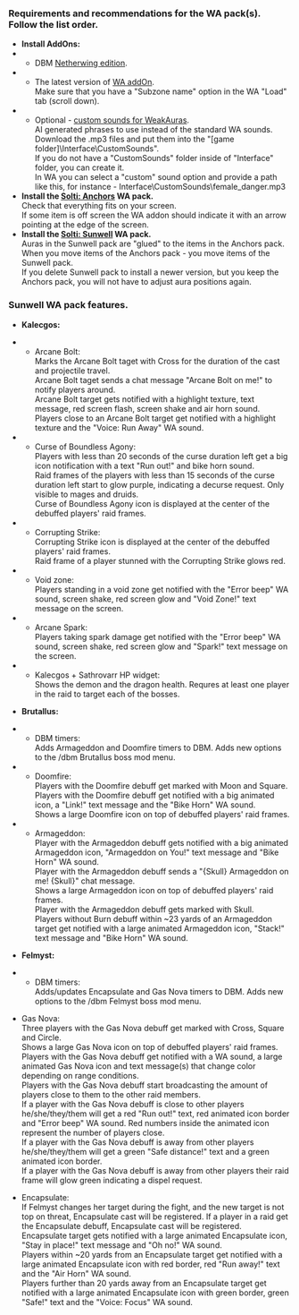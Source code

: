 ### Requirements and recommendations for the WA pack(s). Follow the list order.  

- **Install AddOns:**
- - DBM [Netherwing edition](https://discord.com/channels/700662901358461028/700685282751807630/701847782490636319).
- - The latest version of [WA addOn](https://github.com/RichSteini/WeakAuras2-TBC-2.4.3/releases).  
Make sure that you have a "Subzone name" option in the WA "Load" tab (scroll down).  
- - Optional - [custom sounds for WeakAuras](https://drive.google.com/drive/folders/1TIxyaHYE3t9_PNcbBfco-J6sq_2Aej4m?usp=drive_link).  
AI generated phrases to use instead of the standard WA sounds.  
Download the .mp3 files and put them into the "[game folder]\Interface\CustomSounds".  
If you do not have a "CustomSounds" folder inside of "Interface" folder, you can create it.  
In WA you can select a "custom" sound option and provide a path like this, for instance - Interface\CustomSounds\female_danger.mp3  
- **Install the [Solti: Anchors](https://discord.com/channels/848513360675864597/1219649374284415046/1230860601065210036) WA pack.**  
Check that everything fits on your screen.  
If some item is off screen the WA addon should indicate it with an arrow pointing at the edge of the screen.
- **Install the [Solti: Sunwell](https://discord.com/channels/848513360675864597/1219649374284415046/1231157081080336488) WA pack.**  
Auras in the Sunwell pack are "glued" to the items in the Anchors pack.  
When you move items of the Anchors pack - you move items of the Sunwell pack.  
If you delete Sunwell pack to install a newer version, but you keep the Anchors pack, you will not have to adjust aura positions again.  
  
### Sunwell WA pack features.  

- **Kalecgos:**
- - Arcane Bolt:  
Marks the Arcane Bolt taget with Cross for the duration of the cast and projectile travel.  
Arcane Bolt taget sends a chat message "Arcane Bolt on me!" to notify players around.  
Arcane Bolt target gets notified with a highlight texture, text message, red screen flash, screen shake and air horn sound.  
Players close to an Arcane Bolt target get notified with a highlight texture and the "Voice: Run Away" WA sound.  
- - Curse of Boundless Agony:  
Players with less than 20 seconds of the curse duration left get a big icon notification with a text "Run out!" and bike horn sound.  
Raid frames of the players with less than 15 seconds of the curse duration left start to glow purple, indicating a decurse request. Only visible to mages and druids.  
Curse of Boundless Agony icon is displayed at the center of the debuffed players' raid frames.  
- - Corrupting Strike:  
Corrupting Strike icon is displayed at the center of the debuffed players' raid frames.  
Raid frame of a player stunned with the Corrupting Strike glows red.  
- - Void zone:  
Players standing in a void zone get notified with the "Error beep" WA sound, screen shake, red screen glow and "Void Zone!" text message on the screen.  
- - Arcane Spark:  
Players taking spark damage get notified with the "Error beep" WA sound, screen shake, red screen glow and "Spark!" text message on the screen.  
- - Kalecgos + Sathrovarr HP widget:  
Shows the demon and the dragon health. Requres at least one player in the raid to target each of the bosses.  
  
- **Brutallus:**  
- - DBM timers:  
Adds Armageddon and Doomfire timers to DBM. Adds new options to the /dbm Brutallus boss mod menu.  
- - Doomfire:  
Players with the Doomfire debuff get marked with Moon and Square.  
Players with the Doomfire debuff get notified with a big animated icon, a "Link!" text message and the "Bike Horn" WA sound.  
Shows a large Doomfire icon on top of debuffed players' raid frames.  
- - Armageddon:  
Player with the Armageddon debuff gets notified with a big animated Armageddon icon, "Armageddon on You!" text message and "Bike Horn" WA sound.  
Player with the Armageddon debuff sends a "{Skull} Armageddon on me! {Skull}" chat message.  
Shows a large Armageddon icon on top of debuffed players' raid frames.  
Player with the Armageddon debuff gets marked with Skull.  
Players without Burn debuff within ~23 yards of an Armageddon target get notified with a large animated Armageddon icon, "Stack!" text message and "Bike Horn" WA sound.  

- **Felmyst:**
- - DBM timers:  
Adds/updates Encapsulate and Gas Nova timers to DBM. Adds new options to the /dbm Felmyst boss mod menu.  
- Gas Nova:  
Three players with the Gas Nova debuff get marked with Cross, Square and Circle.  
Shows a large Gas Nova icon on top of debuffed players' raid frames.  
Players with the Gas Nova debuff get notified with a WA sound, a large animated Gas Nova icon and text message(s) that change color depending on range conditions.  
Players with the Gas Nova debuff start broadcasting the amount of players close to them to the other raid members.  
If a player with the Gas Nova debuff is close to other players he/she/they/them will get a red "Run out!" text, red animated icon border and "Error beep" WA sound. Red numbers inside the animated icon represent the number of players close.  
If a player with the Gas Nova debuff is away from other players he/she/they/them will get a green "Safe distance!" text and a green animated icon border.  
If a player with the Gas Nova debuff is away from other players their raid frame will glow green indicating a dispel request.  
- Encapsulate:  
If Felmyst changes her target during the fight, and the new target is not top on threat, Encapsulate cast will be registered. If a player in a raid get the Encapsulate debuff, Encapsulate cast will be registered.  
Encapsulate target gets notified with a large animated Encapsulate icon, "Stay in place!" text message and "Oh no!" WA sound.  
Players within ~20 yards from an Encapsulate target get notified with a large animated Encapsulate icon with red border, red "Run away!" text and the "Air Horn" WA sound.  
Players further than 20 yards away from an Encapsulate target get notified with a large animated Encapsulate icon with green border, green "Safe!" text and the "Voice: Focus" WA sound.  